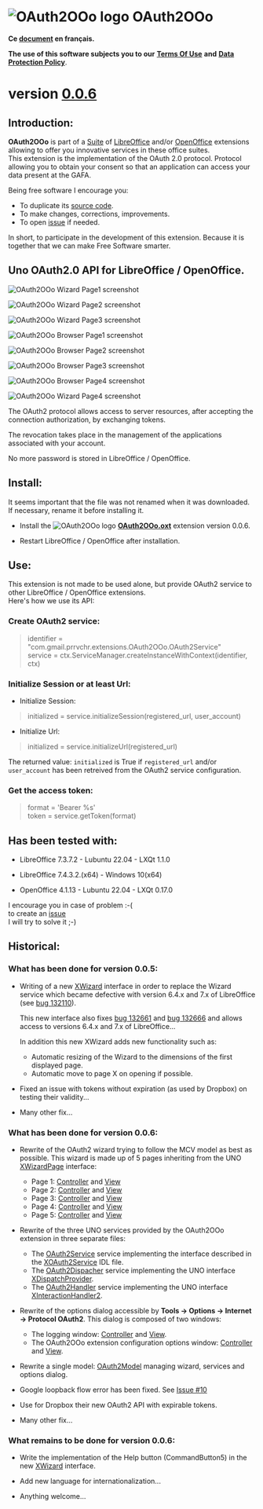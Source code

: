 # ![OAuth2OOo logo][1] OAuth2OOo

**Ce [document][2] en français.**

**The use of this software subjects you to our** [**Terms Of Use**][3] **and** [**Data Protection Policy**][4].

# version [0.0.6][5]

## Introduction:

**OAuth2OOo** is part of a [Suite][6] of [LibreOffice][7] and/or [OpenOffice][8] extensions allowing to offer you innovative services in these office suites.  
This extension is the implementation of the OAuth 2.0 protocol. Protocol allowing you to obtain your consent so that an application can access your data present at the GAFA.

Being free software I encourage you:
- To duplicate its [source code][9].
- To make changes, corrections, improvements.
- To open [issue][10] if needed.

In short, to participate in the development of this extension.
Because it is together that we can make Free Software smarter.

## Uno OAuth2.0 API for LibreOffice / OpenOffice.

![OAuth2OOo Wizard Page1 screenshot][11]

![OAuth2OOo Wizard Page2 screenshot][12]

![OAuth2OOo Wizard Page3 screenshot][13]

![OAuth2OOo Browser Page1 screenshot][14]

![OAuth2OOo Browser Page2 screenshot][15]

![OAuth2OOo Browser Page3 screenshot][16]

![OAuth2OOo Browser Page4 screenshot][17]

![OAuth2OOo Wizard Page4 screenshot][18]

The OAuth2 protocol allows access to server resources, after accepting the connection authorization, by exchanging tokens.

The revocation takes place in the management of the applications associated with your account.

No more password is stored in LibreOffice / OpenOffice.

## Install:

It seems important that the file was not renamed when it was downloaded.
If necessary, rename it before installing it.

- Install the ![OAuth2OOo logo][1] **[OAuth2OOo.oxt][19]** extension version 0.0.6.

- Restart LibreOffice / OpenOffice after installation.

## Use:

This extension is not made to be used alone, but provide OAuth2 service to other LibreOffice / OpenOffice extensions.  
Here's how we use its API:

### Create OAuth2 service:

> identifier = "com.gmail.prrvchr.extensions.OAuth2OOo.OAuth2Service"  
> service = ctx.ServiceManager.createInstanceWithContext(identifier, ctx)

### Initialize Session or at least Url:

- Initialize Session: 

> initialized = service.initializeSession(registered_url, user_account)

- Initialize Url:

> initialized = service.initializeUrl(registered_url)

The returned value: `initialized` is True if `registered_url` and/or `user_account` has been retreived from the OAuth2 service configuration.

### Get the access token:

> format = 'Bearer %s'  
> token = service.getToken(format)

## Has been tested with:

* LibreOffice 7.3.7.2 - Lubuntu 22.04 - LXQt 1.1.0

* LibreOffice 7.4.3.2.(x64) - Windows 10(x64)

* OpenOffice 4.1.13 - Lubuntu 22.04 - LXQt 0.17.0

I encourage you in case of problem :-(  
to create an [issue][10]  
I will try to solve it ;-)

## Historical:

### What has been done for version 0.0.5:

- Writing of a new [XWizard][20] interface in order to replace the Wizard service which became defective with version 6.4.x and 7.x of LibreOffice (see [bug 132110][21]).

    This new interface also fixes [bug 132661][22] and [bug 132666][23] and allows access to versions 6.4.x and 7.x of LibreOffice...

    In addition this new XWizard adds new functionality such as:

    - Automatic resizing of the Wizard to the dimensions of the first displayed page.
    - Automatic move to page X on opening if possible.

- Fixed an issue with tokens without expiration (as used by Dropbox) on testing their validity...

- Many other fix...

### What has been done for version 0.0.6:

- Rewrite of the OAuth2 wizard trying to follow the MCV model as best as possible. This wizard is made up of 5 pages inheriting from the UNO [XWizardPage][24] interface:

    - Page 1: [Controller][25] and [View][26]
    - Page 2: [Controller][27] and [View][28]
    - Page 3: [Controller][29] and [View][30]
    - Page 4: [Controller][31] and [View][32]
    - Page 5: [Controller][33] and [View][34]

- Rewrite of the three UNO services provided by the OAuth2OOo extension in three separate files:

    - The [OAuth2Service][35] service implementing the interface described in the [XOAuth2Service][36] IDL file.
    - The [OAuth2Dispacher][37] service implementing the UNO interface [XDispatchProvider][38].
    - The [OAuth2Handler][39] service implementing the UNO interface [XInteractionHandler2][40].

- Rewrite of the options dialog accessible by **Tools -> Options -> Internet -> Protocol OAuth2**. This dialog is composed of two windows:

    - The logging window: [Controller][41] and [View][42].
    - The OAuth2OOo extension configuration options window: [Controller][43] and [View][44].

- Rewrite a single model: [OAuth2Model][45] managing wizard, services and options dialog.

- Google loopback flow error has been fixed. See [Issue #10][46]

- Use for Dropbox their new OAuth2 API with expirable tokens.

- Many other fix...

### What remains to be done for version 0.0.6:

- Write the implementation of the Help button (CommandButton5) in the new [XWizard][20] interface.

- Add new language for internationalization...

- Anything welcome...

[1]: <https://prrvchr.github.io/OAuth2OOo/img/OAuth2OOo.png>
[2]: <https://prrvchr.github.io/OAuth2OOo/README_fr>
[3]: <https://prrvchr.github.io/OAuth2OOo/source/OAuth2OOo/registration/TermsOfUse_en>
[4]: <https://prrvchr.github.io/OAuth2OOo/source/OAuth2OOo/registration/PrivacyPolicy_en>
[5]: <https://prrvchr.github.io/OAuth2OOo#historical>
[6]: <https://prrvchr.github.io>
[7]: <https://www.libreoffice.org/download/download/>
[8]: <https://www.openoffice.org/download/index.html>
[9]: <https://github.com/prrvchr/OAuth2OOo>
[10]: <https://github.com/prrvchr/OAuth2OOo/issues/new>
[11]: <https://prrvchr.github.io/OAuth2OOo/img/OAuth2Wizard1.png>
[12]: <https://prrvchr.github.io/OAuth2OOo/img/OAuth2Wizard2.png>
[13]: <https://prrvchr.github.io/OAuth2OOo/img/OAuth2Wizard3.png>
[14]: <https://prrvchr.github.io/OAuth2OOo/img/OAuth2Wizard4.png>
[15]: <https://prrvchr.github.io/OAuth2OOo/img/OAuth2Wizard5.png>
[16]: <https://prrvchr.github.io/OAuth2OOo/img/OAuth2Wizard6.png>
[17]: <https://prrvchr.github.io/OAuth2OOo/img/OAuth2Wizard7.png>
[18]: <https://prrvchr.github.io/OAuth2OOo/img/OAuth2Wizard8.png>
[19]: <https://github.com/prrvchr/OAuth2OOo/raw/master/OAuth2OOo.oxt>
[20]: <https://github.com/prrvchr/OAuth2OOo/blob/master/uno/lib/uno/wizard/wizard.py>
[21]: <https://bugs.documentfoundation.org/show_bug.cgi?id=132110>
[22]: <https://bugs.documentfoundation.org/show_bug.cgi?id=132661>
[23]: <https://bugs.documentfoundation.org/show_bug.cgi?id=132666>
[24]: <https://www.openoffice.org/api/docs/common/ref/com/sun/star/ui/dialogs/XWizardPage.html>
[25]: <https://github.com/prrvchr/OAuth2OOo/blob/master/source/OAuth2OOo/pythonpath/oauth2/wizard/page1/oauth2manager.py>
[26]: <https://github.com/prrvchr/OAuth2OOo/blob/master/source/OAuth2OOo/pythonpath/oauth2/wizard/page1/oauth2view.py>
[27]: <https://github.com/prrvchr/OAuth2OOo/blob/master/source/OAuth2OOo/pythonpath/oauth2/wizard/page2/oauth2manager.py>
[28]: <https://github.com/prrvchr/OAuth2OOo/blob/master/source/OAuth2OOo/pythonpath/oauth2/wizard/page2/oauth2view.py>
[29]: <https://github.com/prrvchr/OAuth2OOo/blob/master/source/OAuth2OOo/pythonpath/oauth2/wizard/page3/oauth2manager.py>
[30]: <https://github.com/prrvchr/OAuth2OOo/blob/master/source/OAuth2OOo/pythonpath/oauth2/wizard/page3/oauth2view.py>
[31]: <https://github.com/prrvchr/OAuth2OOo/blob/master/source/OAuth2OOo/pythonpath/oauth2/wizard/page4/oauth2manager.py>
[32]: <https://github.com/prrvchr/OAuth2OOo/blob/master/source/OAuth2OOo/pythonpath/oauth2/wizard/page4/oauth2view.py>
[33]: <https://github.com/prrvchr/OAuth2OOo/blob/master/source/OAuth2OOo/pythonpath/oauth2/wizard/page5/oauth2manager.py>
[34]: <https://github.com/prrvchr/OAuth2OOo/blob/master/source/OAuth2OOo/pythonpath/oauth2/wizard/page5/oauth2view.py>
[35]: <https://github.com/prrvchr/OAuth2OOo/blob/master/source/OAuth2OOo/OAuth2Service.py>
[36]: <https://github.com/prrvchr/OAuth2OOo/blob/master/uno/rdb/idl/com/sun/star/auth/XOAuth2Service.idl>
[37]: <https://github.com/prrvchr/OAuth2OOo/blob/master/source/OAuth2OOo/OAuth2Dispatcher.py>
[38]: <https://www.openoffice.org/api/docs/common/ref/com/sun/star/frame/XDispatchProvider.html>
[39]: <https://github.com/prrvchr/OAuth2OOo/blob/master/source/OAuth2OOo/OAuth2Handler.py>
[40]: <https://www.openoffice.org/api/docs/common/ref/com/sun/star/task/XInteractionHandler2.html>
[41]: <https://github.com/prrvchr/OAuth2OOo/blob/master/uno/lib/uno/logger/logmanager.py>
[42]: <https://github.com/prrvchr/OAuth2OOo/blob/master/uno/lib/uno/logger/logview.py>
[43]: <https://github.com/prrvchr/OAuth2OOo/blob/master/source/OAuth2OOo/pythonpath/oauth2/options/optionsmanager.py>
[44]: <https://github.com/prrvchr/OAuth2OOo/blob/master/source/OAuth2OOo/pythonpath/oauth2/options/optionsview.py>
[45]: <https://github.com/prrvchr/OAuth2OOo/blob/master/source/OAuth2OOo/pythonpath/oauth2/oauth2model.py>
[46]: <https://github.com/prrvchr/OAuth2OOo/issues/10>
